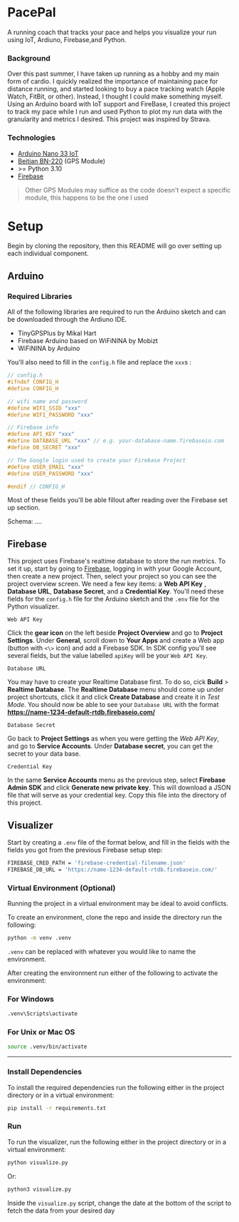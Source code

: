 # **PacePal**
A running coach that tracks your pace and helps you visualize your run using IoT, Ardiuno, Firebase,and Python.  

### Background
Over this past summer, I have taken up running as a hobby and my main form of cardio. I quickly realized the importance of maintaining pace for distance running, and started looking to buy a pace tracking watch (Apple Watch, FitBit, or other). Instead, I thought I could make something myself. Using an Arduino board with IoT support and FireBase, I created this project to track my pace while I run and used Python to plot my run data with the granularity and metrics I desired. This project was inspired by Strava.

### Technologies
- [Arduino Nano 33 IoT](https://docs.arduino.cc/hardware/nano-33-iot/)
- [Beitian BN-220](https://files.banggood.com/2016/11/BN-220%20GPS+Antenna%20datasheet.pdf) (GPS Module)
- \>= Python 3.10
- [Firebase](https://firebase.google.com/)
> Other GPS Modules may suffice as the code doesn't expect a specific module, this happens to be the one I used

# Setup

Begin by cloning the repository, then this README will go over setting up each individual component.

## Arduino 
### Required Libraries
All of the following libraries are required to run the Arduino sketch and can be downloaded through the Ardiuno IDE.

- TinyGPSPlus by Mikal Hart
- Firebase Arduino based on WiFiNINA by Mobizt
- WiFiNINA by Arduino

You'll also need to fill in the `config.h` file and replace the `xxx`s  :
```cpp
// config.h
#ifndef CONFIG_H
#define CONFIG_H

// wifi name and password
#define WIFI_SSID "xxx" 
#define WIFI_PASSWORD "xxx" 

// Firebase info
#define API_KEY "xxx"
#define DATABASE_URL "xxx" // e.g. your-database-name.firebaseio.com
#define DB_SECRET "xxx"

// The Google login used to create your Firebase Project
#define USER_EMAIL "xxx"
#define USER_PASSWORD "xxx"

#endif // CONFIG_H
```

Most of these fields you'll be able fillout after reading over the Firebase set up section. 


Schema: ....


## Firebase
This project uses Firebase's realtime database to store the run metrics. To set it up, start by going to [Firebase](https://firebase.google.com/), logging in with your Google Account, then create a new project. Then, select your project so you can see the project overview screen. We need a few key items: a **Web API Key** , **Database URL**, **Database Secret**, and a **Credential Key**. You'll need these fields for the `config.h` file for the Arduino sketch and the `.env` file for the Python visualizer.

`Web API Key`

Click the **gear icon** on the left beside **Project Overview** and go to **Project Settings**. Under **General**, scroll down to **Your Apps** and create a Web app (button with `<\>` icon) and add a Firebase SDK. In SDK config you'll see several fields, but the value labelled `apiKey` will be your `Web API Key`.

`Database URL`

You may have to create your Realtime Database first. To do so, cick **Build** > **Realtime Database**. The **Realtime Database** menu should come up under project shortcuts, click it and click **Create Database** and create it in *Test Mode*. You should now be able to see your `Database URL` with the format **https://name-1234-default-rtdb.firebaseio.com/**

`Database Secret`

Go back to **Project Settings** as when you were getting the *Web API Key*, and go to **Service Accounts**. Under **Database secret**, you can get the secret to your data base.

`Credential Key`

In the same **Service Accounts** menu as the previous step, select **Firebase Admin SDK** and click **Generate new private key**. This will download a JSON file that will serve as your credential key. Copy this file into the directory of this project.


## Visualizer
Start by creating a `.env` file of the format below, and fill in the fields with the fields you got from the previous Firebase setup step:

```bash
FIREBASE_CRED_PATH = 'firebase-credential-filename.json'
FIREBASE_DB_URL = 'https://name-1234-default-rtdb.firebaseio.com/'
```

### Virtual Environment (Optional)
Running the project in a virtual environment may be ideal to avoid conflicts.

To create an environment, clone the repo and inside the directory run the following:

```bash
python -m venv .venv
```

`.venv` can be replaced with whatever you would like to name the environment.

After creating the environment run either of the following to activate the environment:

### For Windows

```bash
.venv\Scripts\activate
```

### For Unix or Mac OS

```bash
source .venv/bin/activate
```
---


### Install Dependencies
To install the required dependencies run the following either in the project directory or in a virtual environment:

```bash
pip install -r requirements.txt
```

### Run
To run the visualizer, run the following either in the project directory or in a virtual environment:

```bash
python visualize.py
```
Or:
```bash
python3 visualize.py
```

Inside the `visualize.py` script, change the date at the bottom of the script to fetch the data from your desired day
